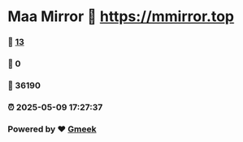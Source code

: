 # Maa Mirror :link: https://mmirror.top 
### :page_facing_up: [13](https://mmirror.top/tag.html) 
### :speech_balloon: 0 
### :hibiscus: 36190 
### :alarm_clock: 2025-05-09 17:27:37 
### Powered by :heart: [Gmeek](https://github.com/Meekdai/Gmeek)
